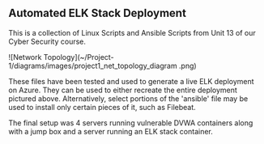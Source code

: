 ## Automated ELK Stack Deployment

This is a collection of Linux Scripts and Ansible Scripts from Unit 13 of our Cyber Security course.

![Network Topology](~/Project-1/diagrams/images/project1_net_topology_diagram .png)

These files have been tested and used to generate a live ELK deployment on Azure. They can be used to either recreate the entire deployment pictured above. Alternatively, select portions of the 'ansible' file may be used to install only certain pieces of it, such as Filebeat.

The final setup was 4 servers running vulnerable DVWA containers along with a jump box and a server running an ELK stack container.

